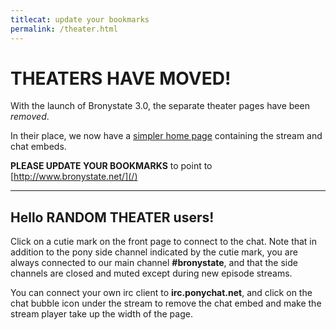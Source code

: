 ```yaml
---
titlecat: update your bookmarks
permalink: /theater.html
---
```


# THEATERS HAVE MOVED!

With the launch of Bronystate 3.0, the separate theater pages have been *removed*.

In their place, we now have a [simpler home page](/) containing the stream and 
chat embeds.

**PLEASE UPDATE YOUR BOOKMARKS** to point to [http://www.bronystate.net/](/)

* * * * *

## Hello RANDOM THEATER users!

Click on a cutie mark on the front page to connect to the chat. Note that in
addition to the pony side channel indicated by the cutie mark, you are always
connected to our main channel **#bronystate**, and that the side channels are
closed and muted except during new episode streams.

You can connect your own irc client to **irc.ponychat.net**, and click on the
chat bubble icon under the stream to remove the chat embed and make the stream
player take up the width of the page.
